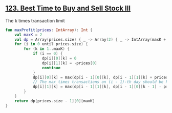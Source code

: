 ## [123. Best Time to Buy and Sell Stock III](https://leetcode.com/problems/best-time-to-buy-and-sell-stock-iii/)

The k times transaction limit

```kotlin
fun maxProfit(prices: IntArray): Int {
    val maxK = 2
    val dp = Array(prices.size) { _ -> Array(2) { _ -> IntArray(maxK + 1) }}
    for (i in 0 until prices.size) {
        for (k in 1..maxK) {
            if (i == 0) {
                dp[i][0][k] = 0
                dp[i][1][k] = -prices[0]
                continue
            }
            dp[i][0][k] = max(dp[i - 1][0][k], dp[i - 1][1][k] + prices[i])
            // The max times transactions on (i - 1)-th day should be k - 1, so that we can buy on i-th day
            dp[i][1][k] = max(dp[i - 1][1][k], dp[i - 1][0][k - 1] - prices[i])
        }
    }
    return dp[prices.size - 1][0][maxK]
}
```